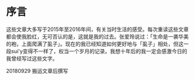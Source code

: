 # 序言

这些文章大多写于2015年至2016年间，有关当时生活的感受。每次重读这些文章都会使我脸红，无可否认的是，这就是我的过去。张爱玲说过：「生命是一袭华美的袍，上面爬满了虱子」。现在的我已经知道如何更好地与「虱子」相处，但这一段sui'y变得不一样了，权当一个岁月的记录。我想十年后的我一定会感激今日的我曾经写过这些文字。

20180929 搬运文章后撰写